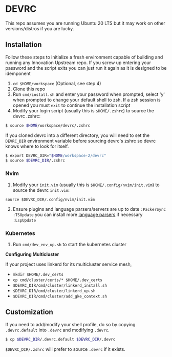 # DEVRC

This repo assumes you are running Ubuntu 20 LTS but it may work on other versions/distros
if you are lucky.

## Installation

Follow these steps to initialize a fresh environment capable of building and running any Innovation
Upstream repo.  If you screw up entering your password and the script exits you can just run it
again as it is designed to be idemponent

1. `cd $HOME/workspace` (Optional, see step 4)
2. Clone this repo
3. Run `cmd/install.sh` and enter your password when prompted, select 'y' when prompted to change
your default shell to zsh. If a zsh session is opened you must `exit` to continue the installation
script
4. Modify your login script (usually this is `$HOME/.zshrc`) to source the devrc .zshrc:

```sh
$ source $HOME/workspace/devrc/.zshrc
```

If you cloned devrc into a different directory, you will need to set the `DEVRC_DIR` environment 
variable before sourcing devrc's zshrc so devrc knows where to look for itself.

```sh
$ export DEVRC_DIR="$HOME/workspace-2/devrc"
$ source $DEVRC_DIR/.zshrc
```

### Nvim

1. Modify your `init.vim` (usually this is `$HOME/.config/nvim/init.vim`) to source the devrc 
`init.vim`:

```vimscript
source $DEVRC_DIR/.config/nvim/init.vim
```

2. Ensure plugins and language parsers/servers are up to date
  `:PackerSync`
  `:TSUpdate` you can install more
  [language parsers](https://github.com/nvim-treesitter/nvim-treesitter#supported-languages) if
  necessary
  `:LspUpdate`

### Kubernetes

1. Run `cmd/dev_env_up.sh` to start the kubernetes cluster

**Configuring Multicluster**

If your project uses linkerd for its multicluster service mesh,

- `mkdir $HOME/.dev_certs`
- `cp cmd/cluster/certs/* $HOME/.dev_certs`
- `$DEVRC_DIR/cmd/cluster/linkerd_install.sh`
- `$DEVRC_DIR/cmd/cluster/linkerd_up.sh`
- `$DEVRC_DIR/cmd/cluster/add_gke_context.sh`

## Customization

If you need to add/modify your shell profile, do so by copying `.devrc.default` into `.devrc` and 
modifying `.devrc`.

```sh
$ cp $DEVRC_DIR/.devrc.default $DEVRC_DIR/.devrc
```

`$DEVRC_DIR/.zshrc` will prefer to source `.devrc` if it exists.

